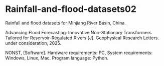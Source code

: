 # Rainfall-and-flood-datasets02
Rainfall and flood datasets for Minjiang River Basin, China.

Advancing Flood Forecasting: Innovative Non-Stationary Transformers Tailored for Reservoir-Regulated Rivers [J]. Geophysical Research Letters. under consideration, 2025.

NONST, [Software]. Hardware requirements: PC, System requirements: Windows, Linux, Mac. Program language: Python. 
